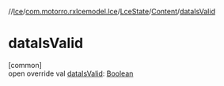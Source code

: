 //[lce](../../../../index.md)/[com.motorro.rxlcemodel.lce](../../index.md)/[LceState](../index.md)/[Content](index.md)/[dataIsValid](data-is-valid.md)

# dataIsValid

[common]\
open override val [dataIsValid](data-is-valid.md): [Boolean](https://kotlinlang.org/api/latest/jvm/stdlib/kotlin/-boolean/index.html)
